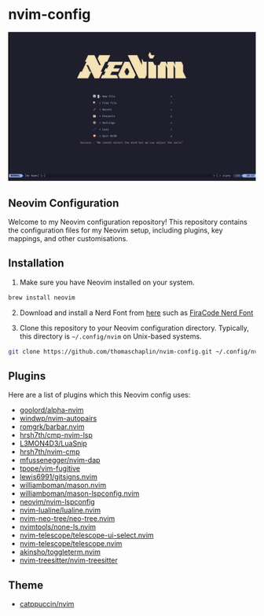# nvim-config

![Neovim Dashboard](images/alpha-dashboard.png)

## Neovim Configuration

Welcome to my Neovim configuration repository! This repository contains the configuration files for my Neovim setup, including plugins, key mappings, and other customisations.

## Installation

1. Make sure you have Neovim installed on your system.

```bash
brew install neovim
```

2. Download and install a Nerd Font from [here](https://www.nerdfonts.com/font-downloads) such as [FiraCode Nerd Font](https://github.com/ryanoasis/nerd-fonts/releases/download/v3.1.1/FiraCode.zip)

3. Clone this repository to your Neovim configuration directory. Typically, this directory is `~/.config/nvim` on Unix-based systems.

```bash
git clone https://github.com/thomaschaplin/nvim-config.git ~/.config/nvim
```

## Plugins

Here are a list of plugins which this Neovim config uses:

- [goolord/alpha-nvim](https://github.com/goolord/alpha-nvim)
- [windwp/nvim-autopairs](https://github.com/windwp/nvim-autopairs)
- [romgrk/barbar.nvim](https://github.com/romgrk/barbar.nvim)
- [hrsh7th/cmp-nvim-lsp](https://github.com/hrsh7th/cmp-nvim-lsp)
- [L3MON4D3/LuaSnip](https://github.com/L3MON4D3/LuaSnip)
- [hrsh7th/nvim-cmp](https://github.com/hrsh7th/nvim-cmp)
- [mfussenegger/nvim-dap](https://github.com/mfussenegger/nvim-dap)
- [tpope/vim-fugitive](https://github.com/tpope/vim-fugitive)
- [lewis6991/gitsigns.nvim](https://github.com/lewis6991/gitsigns.nvim)
- [williamboman/mason.nvim](https://github.com/williamboman/mason.nvim)
- [williamboman/mason-lspconfig.nvim](https://github.com/williamboman/mason-lspconfig.nvim)
- [neovim/nvim-lspconfig](https://github.com/neovim/nvim-lspconfig)
- [nvim-lualine/lualine.nvim](https://github.com/nvim-lualine/lualine.nvim)
- [nvim-neo-tree/neo-tree.nvim](https://github.com/nvim-neo-tree/neo-tree.nvim)
- [nvimtools/none-ls.nvim](https://github.com/nvimtools/none-ls.nvim)
- [nvim-telescope/telescope-ui-select.nvim](https://github.com/nvim-telescope/telescope-ui-select.nvim)
- [nvim-telescope/telescope.nvim](https://github.com/nvim-telescope/telescope.nvim)
- [akinsho/toggleterm.nvim](https://github.com/akinsho/toggleterm.nvim)
- [nvim-treesitter/nvim-treesitter](https://github.com/nvim-treesitter/nvim-treesitter)

## Theme

- [catppuccin/nvim](https://github.com/catppuccin/nvim)
